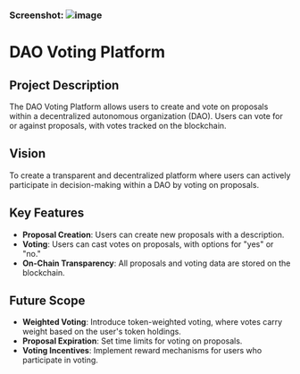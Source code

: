 
### Screenshot: ![image](https://github.com/user-attachments/assets/6035f2af-1769-4741-9381-825edda29fc5)


# DAO Voting Platform

## Project Description
The DAO Voting Platform allows users to create and vote on proposals within a decentralized autonomous organization (DAO). Users can vote for or against proposals, with votes tracked on the blockchain.

## Vision
To create a transparent and decentralized platform where users can actively participate in decision-making within a DAO by voting on proposals.

## Key Features
- **Proposal Creation**: Users can create new proposals with a description.
- **Voting**: Users can cast votes on proposals, with options for "yes" or "no."
- **On-Chain Transparency**: All proposals and voting data are stored on the blockchain.

## Future Scope
- **Weighted Voting**: Introduce token-weighted voting, where votes carry weight based on the user's token holdings.
- **Proposal Expiration**: Set time limits for voting on proposals.
- **Voting Incentives**: Implement reward mechanisms for users who participate in voting.
